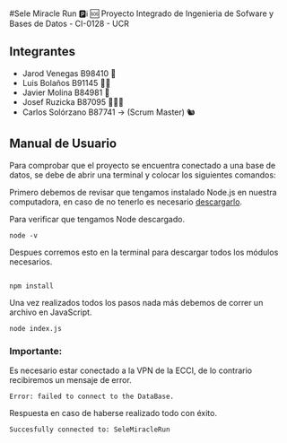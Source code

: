 #Sele Miracle Run 🅿️ℹ️ 🆘
Proyecto Integrado de Ingenieria de Sofware y Bases de Datos - CI-0128 - UCR
## Integrantes
- Jarod Venegas B98410 🐐
- Luis Bolaños  B91145 🥷🏼
- Javier Molina B84981 🦖
- Josef Ruzicka B87095 🧙🏻‍♂️
- Carlos Solórzano B87741 → (Scrum Master) 🐿️ 

## Manual de Usuario
Para comprobar que el proyecto se encuentra conectado a una base de datos, se debe de abrir una terminal y colocar los siguientes comandos:

Primero debemos de revisar que tengamos instalado Node.js en nuestra computadora, en caso de no tenerlo es necesario [descargarlo](https://nodejs.org/es/download/).

Para verificar que tengamos Node descargado.
```
node -v
```
Despues corremos esto en la terminal para descargar todos los módulos necesarios.
```

npm install
```
Una vez realizados todos los pasos nada más debemos de correr un archivo en JavaScript.
```
node index.js
```
### **Importante:**
Es necesario estar conectado a la VPN de la ECCI, de lo contrario recibiremos un mensaje de error.
```
Error: failed to connect to the DataBase.
```
Respuesta en caso de haberse realizado todo con éxito.
```
Succesfully connected to: SeleMiracleRun
```
